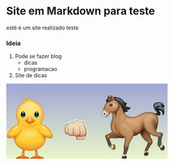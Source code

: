 # Site em Markdown para teste
esté é um site realizado teste
### Ideia
1.    Pode se fazer blog
      - dicas
      - programacao
3.    Site de dicas

<img src="./final.png">
